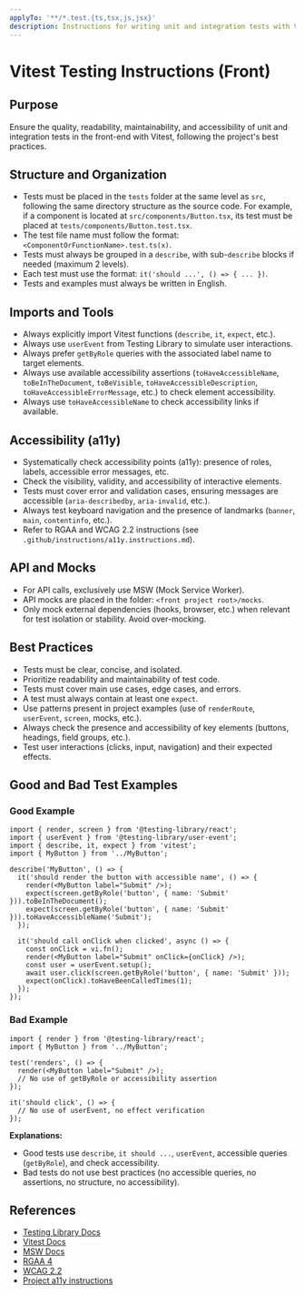 ```yaml
---
applyTo: '**/*.test.{ts,tsx,js,jsx}'
description: Instructions for writing unit and integration tests with Vitest in the front-end project.
---
```


# Vitest Testing Instructions (Front)

## Purpose

Ensure the quality, readability, maintainability, and accessibility of unit and integration tests in the front-end with Vitest, following the project's best practices.

## Structure and Organization

- Tests must be placed in the `tests` folder at the same level as `src`, following the same directory structure as the source code. For example, if a component is located at `src/components/Button.tsx`, its test must be placed at `tests/components/Button.test.tsx`.
- The test file name must follow the format: `<ComponentOrFunctionName>.test.ts(x)`.
- Tests must always be grouped in a `describe`, with sub-`describe` blocks if needed (maximum 2 levels).
- Each test must use the format: `it('should ...', () => { ... })`.
- Tests and examples must always be written in English.

## Imports and Tools

- Always explicitly import Vitest functions (`describe`, `it`, `expect`, etc.).
- Always use `userEvent` from Testing Library to simulate user interactions.
- Always prefer `getByRole` queries with the associated label name to target elements.
- Always use available accessibility assertions (`toHaveAccessibleName`, `toBeInTheDocument`, `toBeVisible`, `toHaveAccessibleDescription`, `toHaveAccessibleErrorMessage`, etc.) to check element accessibility.
- Always use `toHaveAccessibleName` to check accessibility links if available.

## Accessibility (a11y)

- Systematically check accessibility points (a11y): presence of roles, labels, accessible error messages, etc.
- Check the visibility, validity, and accessibility of interactive elements.
- Tests must cover error and validation cases, ensuring messages are accessible (`aria-describedby`, `aria-invalid`, etc.).
- Always test keyboard navigation and the presence of landmarks (`banner`, `main`, `contentinfo`, etc.).
- Refer to RGAA and WCAG 2.2 instructions (see `.github/instructions/a11y.instructions.md`).

## API and Mocks

- For API calls, exclusively use MSW (Mock Service Worker).
- API mocks are placed in the folder: `<front project root>/mocks`.
- Only mock external dependencies (hooks, browser, etc.) when relevant for test isolation or stability. Avoid over-mocking.

## Best Practices

- Tests must be clear, concise, and isolated.
- Prioritize readability and maintainability of test code.
- Tests must cover main use cases, edge cases, and errors.
- A test must always contain at least one `expect`.
- Use patterns present in project examples (use of `renderRoute`, `userEvent`, `screen`, mocks, etc.).
- Always check the presence and accessibility of key elements (buttons, headings, field groups, etc.).
- Test user interactions (clicks, input, navigation) and their expected effects.

## Good and Bad Test Examples

### Good Example

```tsx
import { render, screen } from '@testing-library/react';
import { userEvent } from '@testing-library/user-event';
import { describe, it, expect } from 'vitest';
import { MyButton } from '../MyButton';

describe('MyButton', () => {
  it('should render the button with accessible name', () => {
    render(<MyButton label="Submit" />);
    expect(screen.getByRole('button', { name: 'Submit' })).toBeInTheDocument();
    expect(screen.getByRole('button', { name: 'Submit' })).toHaveAccessibleName('Submit');
  });

  it('should call onClick when clicked', async () => {
    const onClick = vi.fn();
    render(<MyButton label="Submit" onClick={onClick} />);
    const user = userEvent.setup();
    await user.click(screen.getByRole('button', { name: 'Submit' }));
    expect(onClick).toHaveBeenCalledTimes(1);
  });
});
```

### Bad Example

```tsx
import { render } from '@testing-library/react';
import { MyButton } from '../MyButton';

test('renders', () => {
  render(<MyButton label="Submit" />);
  // No use of getByRole or accessibility assertion
});

it('should click', () => {
  // No use of userEvent, no effect verification
});
```

**Explanations:**

- Good tests use `describe`, `it should ...`, `userEvent`, accessible queries (`getByRole`), and check accessibility.
- Bad tests do not use best practices (no accessible queries, no assertions, no structure, no accessibility).

## References

- [Testing Library Docs](https://testing-library.com/docs/)
- [Vitest Docs](https://vitest.dev/guide/)
- [MSW Docs](https://mswjs.io/docs/)
- [RGAA 4](https://accessibilite.numerique.gouv.fr/)
- [WCAG 2.2](https://www.w3.org/TR/WCAG22/)
- [Project a11y instructions](../../.github/instructions/a11y.instructions.md)
